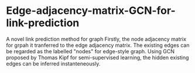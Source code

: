 # Edge-adjacency-matrix-GCN-for-link-prediction
A novel link prediction method for graph
Firstly, the node adjacency matrix for grpah it tranferred to the edge adjacency matrix. The existing edges can be regarded as the labelled "nodes" for edge-style graph. Using GCN proposed by Thomas Kipf for semi-supervised learning, the hidden existing edges can be inferred instanteneously.

